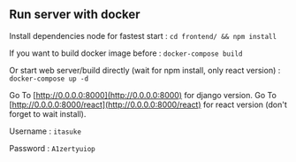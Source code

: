 ## Run server with docker

Install dependencies node for fastest start :
`cd frontend/ && npm install`

If you want to build docker image before :
`docker-compose build`

Or start web server/build directly (wait for npm install, only react version) :
`docker-compose up -d`

Go To [http://0.0.0.0:8000](http://0.0.0.0:8000) for django version.
Go To [http://0.0.0.0:8000/react](http://0.0.0.0:8000/react) for react version (don't forget to wait install).

Username : `itasuke`

Password : `A1zertyuiop`
